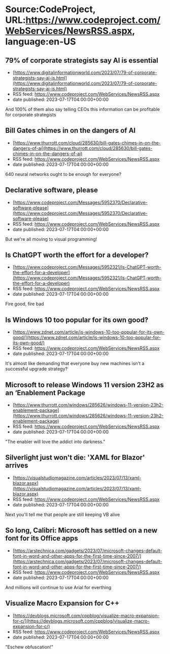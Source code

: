 # Source:CodeProject, URL:https://www.codeproject.com/WebServices/NewsRSS.aspx, language:en-US

## 79% of corporate strategists say AI is essential
 - [https://www.digitalinformationworld.com/2023/07/79-of-corporate-strategists-say-ai-is.html](https://www.digitalinformationworld.com/2023/07/79-of-corporate-strategists-say-ai-is.html)
 - RSS feed: https://www.codeproject.com/WebServices/NewsRSS.aspx
 - date published: 2023-07-17T04:00:00+00:00

And 100% of them also say telling CEOs this information can be profitable for corporate strategists

## Bill Gates chimes in on the dangers of AI
 - [https://www.thurrott.com/cloud/285630/bill-gates-chimes-in-on-the-dangers-of-ai](https://www.thurrott.com/cloud/285630/bill-gates-chimes-in-on-the-dangers-of-ai)
 - RSS feed: https://www.codeproject.com/WebServices/NewsRSS.aspx
 - date published: 2023-07-17T04:00:00+00:00

640 neural networks ought to be enough for everyone?

## Declarative software, please
 - [https://www.codeproject.com/Messages/5952370/Declarative-software-please](https://www.codeproject.com/Messages/5952370/Declarative-software-please)
 - RSS feed: https://www.codeproject.com/WebServices/NewsRSS.aspx
 - date published: 2023-07-17T04:00:00+00:00

But we're all moving to visual programming!

## Is ChatGPT worth the effort for a developer?
 - [https://www.codeproject.com/Messages/5952321/Is-ChatGPT-worth-the-effort-for-a-developer](https://www.codeproject.com/Messages/5952321/Is-ChatGPT-worth-the-effort-for-a-developer)
 - RSS feed: https://www.codeproject.com/WebServices/NewsRSS.aspx
 - date published: 2023-07-17T04:00:00+00:00

Fire good, fire bad

## Is Windows 10 too popular for its own good?
 - [https://www.zdnet.com/article/is-windows-10-too-popular-for-its-own-good/](https://www.zdnet.com/article/is-windows-10-too-popular-for-its-own-good/)
 - RSS feed: https://www.codeproject.com/WebServices/NewsRSS.aspx
 - date published: 2023-07-17T04:00:00+00:00

It's almost like demanding that everyone buy new machines isn't a successful upgrade strategy?

## Microsoft to release Windows 11 version 23H2 as an ‘Enablement Package
 - [https://www.thurrott.com/windows/285626/windows-11-version-23h2-enablement-package](https://www.thurrott.com/windows/285626/windows-11-version-23h2-enablement-package)
 - RSS feed: https://www.codeproject.com/WebServices/NewsRSS.aspx
 - date published: 2023-07-17T04:00:00+00:00

"The enabler will love the addict into darkness."

## Silverlight just won't die: 'XAML for Blazor' arrives
 - [https://visualstudiomagazine.com/articles/2023/07/13/xaml-blazor.aspx](https://visualstudiomagazine.com/articles/2023/07/13/xaml-blazor.aspx)
 - RSS feed: https://www.codeproject.com/WebServices/NewsRSS.aspx
 - date published: 2023-07-17T04:00:00+00:00

Next you'll tell me that people are still keeping VB alive

## So long, Calibri: Microsoft has settled on a new font for its Office apps
 - [https://arstechnica.com/gadgets/2023/07/microsoft-changes-default-font-in-word-and-other-apps-for-the-first-time-since-2007/](https://arstechnica.com/gadgets/2023/07/microsoft-changes-default-font-in-word-and-other-apps-for-the-first-time-since-2007/)
 - RSS feed: https://www.codeproject.com/WebServices/NewsRSS.aspx
 - date published: 2023-07-17T04:00:00+00:00

And millions will continue to use Arial for everthing

## Visualize Macro Expansion for C++
 - [https://devblogs.microsoft.com/cppblog/visualize-macro-expansion-for-c/](https://devblogs.microsoft.com/cppblog/visualize-macro-expansion-for-c/)
 - RSS feed: https://www.codeproject.com/WebServices/NewsRSS.aspx
 - date published: 2023-07-17T04:00:00+00:00

"Eschew obfuscation!"

